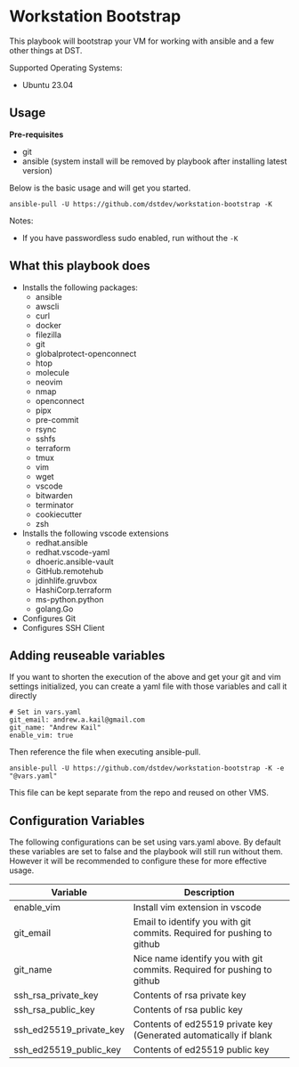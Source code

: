 # Workstation Bootstrap

This playbook will bootstrap your VM for working with ansible and a few other things
at DST.

Supported Operating Systems:

* Ubuntu 23.04

## Usage

**Pre-requisites**

* git
* ansible (system install will be removed by playbook after installing latest version)

Below is the basic usage and will get you started.

    ansible-pull -U https://github.com/dstdev/workstation-bootstrap -K

Notes:
* If you have passwordless sudo enabled, run without the `-K`

## What this playbook does

* Installs the following packages:
    * ansible
    * awscli
    * curl
    * docker
    * filezilla
    * git
    * globalprotect-openconnect
    * htop
    * molecule
    * neovim
    * nmap
    * openconnect
    * pipx
    * pre-commit
    * rsync
    * sshfs
    * terraform
    * tmux
    * vim
    * wget
    * vscode
    * bitwarden
    * terminator
    * cookiecutter
    * zsh
* Installs the following vscode extensions
    * redhat.ansible
    * redhat.vscode-yaml
    * dhoeric.ansible-vault
    * GitHub.remotehub
    * jdinhlife.gruvbox
    * HashiCorp.terraform
    * ms-python.python
    * golang.Go
* Configures Git
* Configures SSH Client

## Adding reuseable variables

If you want to shorten the execution of the above and get your git and vim settings initialized, you can create
a yaml file with those variables and call it directly

    # Set in vars.yaml
    git_email: andrew.a.kail@gmail.com
    git_name: "Andrew Kail"
    enable_vim: true

Then reference the file when executing ansible-pull.

    ansible-pull -U https://github.com/dstdev/workstation-bootstrap -K -e "@vars.yaml"


This file can be kept separate from the repo and reused on other VMS.

## Configuration Variables

The following configurations can be set using vars.yaml above.  By default
these variables are set to false and the playbook will still run without them.
However it will be recommended to configure these for more effective usage.

| Variable | Description |
| --- | --- |
| enable_vim | Install vim extension in vscode |
| git_email | Email to identify you with git commits. Required for pushing to github |
| git_name | Nice name identify you with git commits. Required for pushing to github |
| ssh_rsa_private_key | Contents of rsa private  key |
| ssh_rsa_public_key | Contents of rsa public key |
| ssh_ed25519_private_key | Contents of ed25519 private key (Generated automatically if blank|
| ssh_ed25519_public_key | Contents of ed25519 public key |